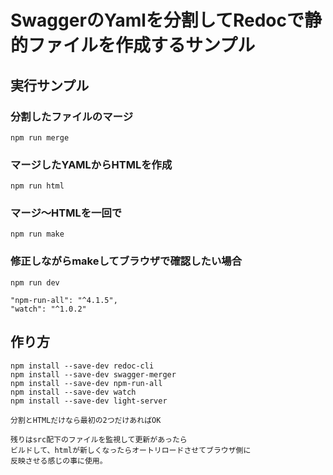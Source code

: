 # SwaggerのYamlを分割してRedocで静的ファイルを作成するサンプル

## 実行サンプル

### 分割したファイルのマージ

```
npm run merge
```

### マージしたYAMLからHTMLを作成

```
npm run html
```

### マージ〜HTMLを一回で

```
npm run make
```

### 修正しながらmakeしてブラウザで確認したい場合

```
npm run dev
```

    "npm-run-all": "^4.1.5",
    "watch": "^1.0.2"
## 作り方

```
npm install --save-dev redoc-cli
npm install --save-dev swagger-merger
npm install --save-dev npm-run-all
npm install --save-dev watch
npm install --save-dev light-server

分割とHTMLだけなら最初の2つだけあればOK

残りはsrc配下のファイルを監視して更新があったら
ビルドして、htmlが新しくなったらオートリロードさせてブラウザ側に
反映させる感じの事に使用。
```

